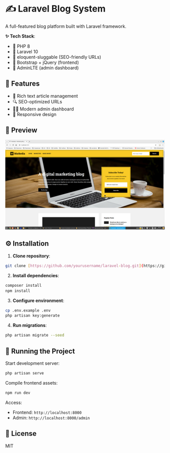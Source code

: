 # ✍️ Laravel Blog System  

A full-featured blog platform built with Laravel framework.  

**✨ Tech Stack**:  
- 🐘 PHP 8  
- 🚀 Laravel 10  
- 🔗 eloquent-sluggable (SEO-friendly URLs)  
- 🎨 Bootstrap + jQuery (frontend)  
- 👔 AdminLTE (admin dashboard)  

## 🌟 Features  
- 📝 Rich text article management  
- 🔍 SEO-optimized URLs  
- 👨‍💻 Modern admin dashboard  
- 📱 Responsive design  

## 👀 Preview  
![Blog Screenshot](img.png)  

## ⚙️ Installation  

1. **Clone repository**:  
```bash
git clone [https://github.com/yourusername/laravel-blog.git](https://github.com/PavlenkoEvgeniy/php-laravel-blog.git)
```  

2. **Install dependencies**:  
```bash
composer install
npm install
```  

3. **Configure environment**:  
```bash
cp .env.example .env
php artisan key:generate
```  

4. **Run migrations**:  
```bash
php artisan migrate --seed
```  

## 🏃 Running the Project  
Start development server:  
```bash
php artisan serve
```  

Compile frontend assets:  
```bash
npm run dev
```  

Access:  
- Frontend: `http://localhost:8000`  
- Admin: `http://localhost:8000/admin`  

## 📜 License  
MIT  
